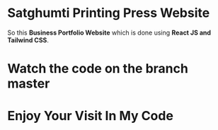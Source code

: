 # Satghumti Printing Press Website

So this **Business Portfolio Website** which is done using **React JS and Tailwind CSS**. <br>


# Watch the code on the branch **master**

# Enjoy Your Visit In My Code
